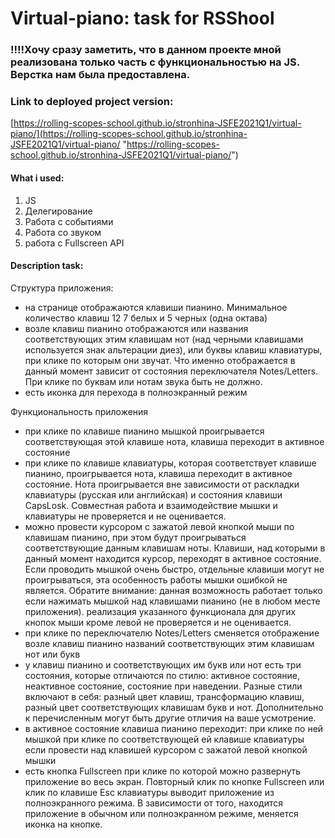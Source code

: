 # Virtual-piano: task for RSShool #

### !!!!Хочу сразу заметить, что в данном проекте мной реализована только часть с функциональностью на JS. Верстка нам была предоставлена. ###


### Link to deployed project version:

[https://rolling-scopes-school.github.io/stronhina-JSFE2021Q1/virtual-piano/](https://rolling-scopes-school.github.io/stronhina-JSFE2021Q1/virtual-piano/ "https://rolling-scopes-school.github.io/stronhina-JSFE2021Q1/virtual-piano/")


#### What i used: ####

1. JS
2. Делегирование
3. Работа с событиями
4. Работа со звуком
5. работа с Fullscreen API


#### Description task: ####


Структура приложения:  


- на странице отображаются клавиши пианино. Минимальное количество клавиш 12 7 белых и 5 черных (одна октава)  
- возле клавиш пианино отображаются или названия соответствующих этим клавишам нот (над черными клавишами используется знак альтерации диез), или буквы клавиш клавиатуры, при клике по которым они звучат. Что именно отображается в данный момент зависит от состояния переключателя Notes/Letters. При клике по буквам или нотам звука быть не должно.
- есть иконка для перехода в полноэкранный режим

Функциональность приложения

- при клике по клавише пианино мышкой проигрывается соответствующая этой клавише нота, клавиша переходит в активное состояние
- при клике по клавише клавиатуры, которая соответствует клавише пианино, проигрывается нота, клавиша переходит в активное состояние.
Нота проигрывается вне зависимости от раскладки клавиатуры (русская или английская) и состояния клавиши CapsLosk. Совместная работа и взаимодействие мышки и клавиатуры не проверяется и не оценивается.
- можно провести курсором с зажатой левой кнопкой мыши по клавишам пианино, при этом будут проигрываться соответствующие данным клавишам ноты. Клавиши, над которыми в данный момент находится курсор, переходят в активное состояние. Если проводить мышкой очень быстро, отдельные клавиши могут не проигрываться, эта особенность работы мышки ошибкой не является.
Обратите внимание:
данная возможность работает только если нажимать мышкой над клавишами пианино (не в любом месте приложения).
реализация указанного функционала для других кнопок мыши кроме левой не проверяется и не оценивается.
- при клике по переключателю Notes/Letters сменяется отображение возле клавиш пианино названий соответствующих этим клавишам нот или букв
- у клавиш пианино и соответствующих им букв или нот есть три состояния, которые отличаются по стилю: активное состояние, неактивное состояние, состояние при наведении. Разные стили включают в себя: разный цвет клавиш, трансформацию клавиш, разный цвет соответствующих клавишам букв и нот. Дополнительно к перечисленным могут быть другие отличия на ваше усмотрение.
- в активное состояние клавиша пианино переходит:
при клике по ней мышкой
при клике по соответствующей ей клавише клавиатуры
если провести над клавишей курсором с зажатой левой кнопкой мышки
- есть кнопка Fullscreen при клике по которой можно развернуть приложение во весь экран. Повторный клик по кнопке Fullscreen или клик по клавише Esc клавиатуры выводит приложение из полноэкранного режима. В зависимости от того, находится приложение в обычном или полноэкранном режиме, меняется иконка на кнопке.